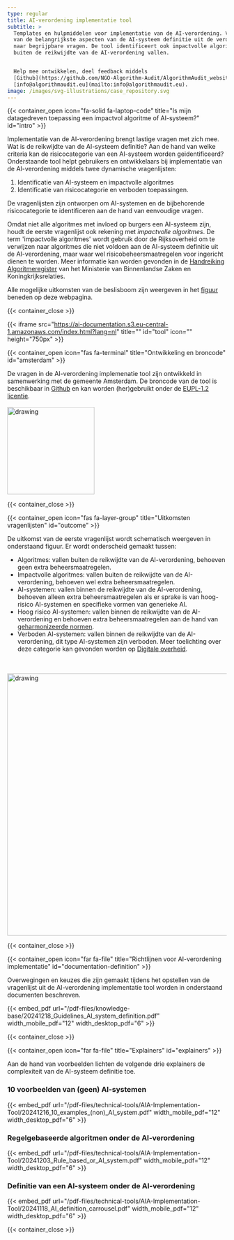 ```yaml
---
type: regular
title: AI-verordening implementatie tool
subtitle: >
  Templates en hulpmiddelen voor implementatie van de AI-verordening. Vertaling
  van de belangrijkste aspecten van de AI-systeem definitie uit de verordening
  naar begrijpbare vragen. De tool identificeert ook impactvolle algoritmes die
  buiten de reikwijdte van de AI-verordening vallen.


  Help mee ontwikkelen, deel feedback middels
  [Github](https://github.com/NGO-Algorithm-Audit/AlgorithmAudit_website) of via
  [info@algorithmaudit.eu](mailto:info@algorithmaudit.eu).
image: /images/svg-illustrations/case_repository.svg
---
```


{{< container_open icon="fa-solid fa-laptop-code" title="Is mijn datagedreven toepassing een impactvol algoritme of AI-systeem?" id="intro" >}}

Implementatie van de AI-verordening brengt lastige vragen met zich mee. Wat is de reikwijdte van de AI-systeem definitie? Aan de hand van welke criteria kan de risicocategorie van een AI-systeem worden geidentificeerd? Onderstaande tool helpt gebruikers en ontwikkelaars bij implementatie van de AI-verordening middels twee dynamische vragenlijsten:

1. Identificatie van AI-systeem en impactvolle algoritmes
2. Identificatie van risicocategorie en verboden toepassingen.

De vragenlijsten zijn ontworpen om AI-systemen en de bijbehorende risicocategorie te identificeren aan de hand van eenvoudige vragen.

Omdat niet alle algoritmes met invloed op burgers een AI-systeem zijn, houdt de eerste vragenlijst ook rekening met _impactvolle algoritmes_. De term 'impactvolle algoritmes' wordt gebruik door de Rijksoverheid om te verwijzen naar algoritmes die niet voldoen aan de AI-systeem definitie uit de AI-verordening, maar waar wel risicobeheersmaatregelen voor ingericht dienen te worden. Meer informatie kan worden gevonden in de <a href="https://algoritmes.pleio.nl/attachment/entity/f1a35292-7ea6-4e47-93fa-b3358e9ab2e0" target="_blank">Handreiking Algoritmeregister</a> van het Ministerie van Binnenlandse Zaken en Koningkrijksrelaties.

Alle mogelijke uitkomsten van de beslisboom zijn weergeven in het [figuur](/nl/technical-tools/implementation-tool/#outcome) beneden op deze webpagina.

{{< container_close >}}

{{< iframe src="https://ai-documentation.s3.eu-central-1.amazonaws.com/index.html?lang=nl" title="" id="tool" icon="" height="750px" >}}

{{< container_open icon="fas fa-terminal" title="Ontwikkeling en broncode" id="amsterdam" >}}

De vragen in de AI-verordening implemenatie tool zijn ontwikkeld in samenwerking met de gemeente Amsterdam. De broncode van de tool is beschikbaar in <a href="https://github.com/NGO-Algorithm-Audit/AI-Act-Implementation-Tool" target="_blank">Github</a> en kan worden (her)gebruikt onder de <a href="https://eupl.eu/1.2/nl/" target="_blank">EUPL-1.2 licentie</a>. <br> <br> <img src="/images/events/Amsterdam.png" alt="drawing" width="200"/>

{{< container_close >}}

{{< container_open icon="fas fa-layer-group" title="Uitkomsten vragenlijsten" id="outcome" >}}

De uitkomst van de eerste vragenlijst wordt schematisch weergeven in onderstaand figuur. Er wordt onderscheid gemaakt tussen:

- Algoritmes: vallen buiten de reikwijdte van de AI-verordening, behoeven geen extra beheersmaatregelen.
- Impactvolle algoritmes: vallen buiten de reikwijdte van de AI-verordening, behoeven wel extra beheersmaatregelen.
- AI-systemen: vallen binnen de reikwijdte van de AI-verordening, behoeven alleen extra beheersmaatregelen als er sprake is van hoog-risico AI-systemen en specifieke vormen van generieke AI.
- Hoog risico AI-systemen: vallen binnen de reikwijdte van de AI-verordening en behoeven extra beheersmaatregelen aan de hand van [geharmonizeerde normen](/nl/knowledge-platform/standards/).
- Verboden AI-systemen: vallen binnen de reikwijdte van de AI-verordening, dit type AI-systemen zijn verboden. Meer toelichting over deze categorie kan gevonden worden op <a href="https://www.digitaleoverheid.nl/achtergrondartikelen/welke-ai-praktijken-zijn-volgend-jaar-verboden/" target="_blank">Digitale overheid</a>.

<br> <br> <img src="/images/ai-act-implementation-tool/Venn diagram_NL.png" alt="drawing" width="600"/>

{{< container_close >}}

{{< container_open icon="far fa-file" title="Richtlijnen voor AI-verordening implementatie" id="documentation-definition" >}}

Overwegingen en keuzes die zijn gemaakt tijdens het opstellen van de vragenlijst uit de AI-verordening implementatie tool worden in onderstaand documenten beschreven.

{{< embed_pdf url="/pdf-files/knowledge-base/20241218_Guidelines_AI_system_definition.pdf" width_mobile_pdf="12" width_desktop_pdf="6" >}}

{{< container_close >}}

{{< container_open icon="far fa-file" title="Explainers" id="explainers" >}}

Aan de hand van voorbeelden lichten de volgende drie explainers de complexiteit van de AI-systeem definitie toe.

### 10 voorbeelden van (geen) AI-systemen

{{< embed_pdf url="/pdf-files/technical-tools/AIA-Implementation-Tool/20241216_10_examples_(non)_AI_system.pdf" width_mobile_pdf="12" width_desktop_pdf="6" >}}

### Regelgebaseerde algoritmen onder de AI-verordening

{{< embed_pdf url="/pdf-files/technical-tools/AIA-Implementation-Tool/20241203_Rule_based_or_AI_system.pdf" width_mobile_pdf="12" width_desktop_pdf="6" >}}

### Definitie van een AI-systeem onder de AI-verordening

{{< embed_pdf url="/pdf-files/technical-tools/AIA-Implementation-Tool/20241118_AI_definition_carrousel.pdf" width_mobile_pdf="12" width_desktop_pdf="6" >}}

{{< container_close >}}

<style>
    /* Targeting the first direct div inside #AIActImplementationTool */
    #AIActImplementationTool > div:first-child {
        height: auto!important;
        padding: 12px;
    }

    /* Styling for form-group elements inside #AIActImplementationTool */
    #AIActImplementationTool .form-group {
        display: block;
    }

    /* Styling color output area inside #AIActImplementationTool */
    #AIActImplementationTool .card-body .bg-primary {
        background-color: #F8E5E3;
    }

    /* Styling for form-group elements header labels inside #AIActImplementationTool */
    #AIActImplementationTool .form-group .form-label {
        margin-left: 0;
        color: black;
    }

    /* Allow new lines for small elements inside #AIActImplementationTool */
    #AIActImplementationTool small {
        margin-top: 24px;
        white-space: pre-wrap;
    }

    /* Allow new lines for label elements inside #AIActImplementationTool */
    #AIActImplementationTool label {
        white-space: pre-wrap;
    }

    /* Styling for form-group elements labels inside #AIActImplementationTool */
    #AIActImplementationTool .form-group label {
        color: black;
    }

    /* Styling for intermediate-output labels in #AIActImplementationTool */
    #AIActImplementationTool .intermediate-output label {
        font-weight: 700;
    }

    /* Styling for intermediate-output textareas in #AIActImplementationTool */
    #AIActImplementationTool .intermediate-output textarea {
        border: none;
        background-color: transparent;
        resize: none;
        width: 100%;
        height: auto;
        padding: 0;
        margin: 0;
        font-size: inherit;
        font-family: inherit;
        line-height: inherit;
        color: inherit;
        overflow: hidden;
        white-space: pre-wrap;
        word-wrap: break-word;
    }
</style>
